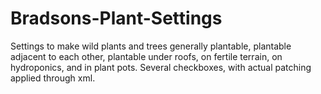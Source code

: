 # Bradsons-Plant-Settings

Settings to make wild plants and trees generally plantable, plantable adjacent to each other, plantable under roofs, on fertile terrain, on hydroponics, and in plant pots. Several checkboxes, with actual patching applied through xml.